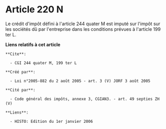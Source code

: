 # Article 220 N

Le crédit d'impôt défini à l'article 244 quater M est imputé sur l'impôt sur les sociétés dû par l'entreprise dans les
conditions prévues à l'article 199 ter L.

**Liens relatifs à cet article**

	**Cite**:

	  - CGI 244 quater M, 199 ter L

	**Créé par**:

	  - Loi n°2005-882 du 2 août 2005 - art. 3 (V) JORF 3 août 2005

	**Cité par**:

	  - Code général des impôts, annexe 3, CGIAN3. - art. 49 septies ZH (V)

	**Liens**:

	  - HISTO: Edition du 1er janvier 2006
